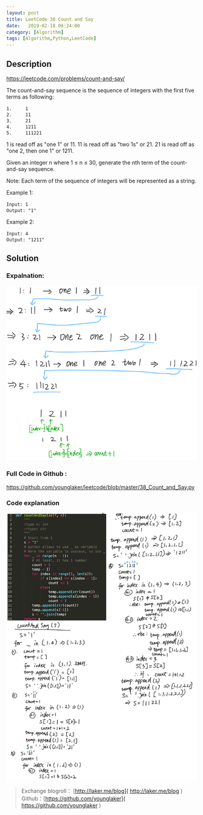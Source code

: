 ```yaml
---
layout: post
title: LeetCode 38 Count and Say
date:   2019-02-18 08:24:00
category: [Algorithm]
tags: [Algorithm,Python,LeetCode]
---
```


<!-- ![LeetCode 38 Count and Say](https://wx4.sinaimg.cn/large/6d184cefgy1g008qty954j20p0046aaf.jpg) -->


## Description

https://leetcode.com/problems/count-and-say/

The count-and-say sequence is the sequence of integers with the first five terms as following:

    1.     1
    2.     11
    3.     21
    4.     1211
    5.     111221

<!--more-->

1 is read off as "one 1" or 11.
11 is read off as "two 1s" or 21.
21 is read off as "one 2, then one 1" or 1211.

Given an integer n where 1 ≤ n ≤ 30, generate the nth term of the count-and-say sequence.

Note: Each term of the sequence of integers will be represented as a string.


Example 1:

    Input: 1
    Output: "1"

Example 2:

    Input: 4
    Output: "1211"

## Solution

### Expalnation:

![Expalnation](https://raw.githubusercontent.com/aomine-sama/px/master/common/19021801.jpg)

### Full Code in Github :

https://github.com/younglaker/leetcode/blob/master/38_Count_and_Say.py

### Code explanation

![Code explanation](https://raw.githubusercontent.com/aomine-sama/px/master/common/19021802.jpg)


> Exchange blogroll： [http://laker.me/blog]( http://laker.me/blog )
> Github：[https://github.com/younglaker]( https://github.com/younglaker )
